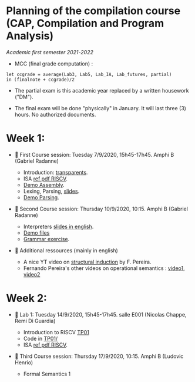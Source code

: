 # Planning of the compilation course (CAP, Compilation and Program Analysis)
_Academic first semester 2021-2022_

* MCC (final grade computation) : 
```
let ccgrade = average(Lab3, Lab5, Lab_IA, Lab_futures, partial)
in (finalnote + ccgrade)/2
```
* The partial exam is this academic year replaced by a written housework ("DM").

* The final exam will be done "physically" in January. It will last three (3) hours. No authorized documents.

# Week 1: 

- :book: First Course session: Tuesday 7/9/2020, 15h45-17h45. Amphi B (Gabriel Radanne)
  
  * Introduction: [transparents](https://compil-lyon.gitlabpages.inria.fr/cap21/capmif_cours01_intro_et_archi.pdf).
  * ISA [ref pdf RISCV](https://compil-lyon.gitlabpages.inria.fr/cap21/riscv_isa.pdf).
  * [Demo Assembly](https://compil-lyon.gitlabpages.inria.fr/cap21/demo20.s).
  * Lexing, Parsing, [slides](https://compil-lyon.gitlabpages.inria.fr/cap21/capmif_cours02_lexing_parsing.pdf).
  * [Demo Parsing](https://compil-lyon.gitlabpages.inria.fr/cap21/ANTLRExamples.tar.xz).

- :book: Second Course session: Thursday 10/9/2020, 10:15. Amphi B (Gabriel Radanne)

  * Interpreters [slides in english](https://compil-lyon.gitlabpages.inria.fr/cap21/capmif_cours03_interpreters.pdf).
  * [Demo files](https://compil-lyon.gitlabpages.inria.fr/cap21/ANTLRExamples.tar.xz)
  * [Grammar exercise](https://compil-lyon.gitlabpages.inria.fr/cap21/TD2.pdf).

- :rocket: Additional ressources (mainly in english)

	* A nice YT video on [structural induction](https://www.youtube.com/watch?v=2o3EzvfgTiQ) by F. Pereira.
	* Fernando Pereira's other videos on operational semantics : [video1](https://www.youtube.com/watch?v=bOzbRhXvtlY), [video2](https://www.youtube.com/watch?v=aiBKOuM5iEA)

# Week 2:

- :hammer: Lab 1: Tuesday 14/9/2020, 15h45-17h45. salle E001 (Nicolas Chappe, Remi Di Guardia)

    * Introduction to RISCV [TP01](TP01/cahierTP_Cap_2021.pdf)
    * Code in [TP01/]()
    * ISA [ref pdf RISCV](https://compil-lyon.gitlabpages.inria.fr/cap21/riscv_isa.pdf).

- :book: Third Course session: Thursday 17/9/2020, 10:15. Amphi B (Ludovic Henrio)

    * Formal Semantics 1
